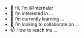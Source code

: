 - 👋 Hi, I’m @Internaler
- 👀 I’m interested in ...
- 🌱 I’m currently learning ...
- 💞️ I’m looking to collaborate on ...
- 📫 How to reach me ...

<!---
Internaler/Internaler is a ✨ special ✨ repository because its `README.md` (this file) appears on your GitHub profile.
You can click the Preview link to take a look at your changes.
--->
